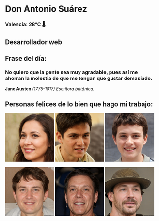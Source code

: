 # Don Antonio Suárez
### Valencia:  28°C 🌡️
## Desarrollador web
## Frase del día:
<!-- START QUOTE -->
### No quiero que la gente sea muy agradable, pues así me ahorran la molestia de que me tengan que gustar demasiado.
**Jane Austen** *(1775-1817) Escritora británica.*
<!-- END QUOTE -->






## Personas felices de lo bien que hago mi trabajo:

<p float="left">
  <img src="src/image_0.png" width="32%" />
  <img src="src/image_1.png" width="32%" /> 
  <img src="src/image_2.png" width="32%" />
</p>
<p float="left">
  <img src="src/image_3.png" width="32%" />
  <img src="src/image_4.png" width="32%" /> 
  <img src="src/image_5.png" width="32%" />
</p>